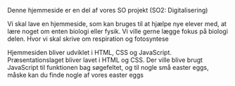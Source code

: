Denne hjemmeside er en del af vores SO projekt (SO2: Digitalisering)

Vi skal lave en hjemmeside, som kan bruges til at hjælpe nye elever med, at lære noget om enten biologi eller fysik. Vi ville gerne lægge fokus på biologi delen. Hvor vi skal skrive om respiration og fotosyntese

Hjemmesiden bliver udviklet i HTML, CSS og JavaScript. Præsentationslaget bliver lavet i HTML og CSS. Der ville blive brugt JavaScript til funktionen bag søgefeltet, og til nogle små easter eggs, måske kan du finde nogle af vores easter eggs
